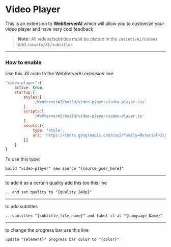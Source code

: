 # Video Player

This is an extension to **WebServerAI** which will allow you to customize your video player and have very cool feedback

> **Note:** All videos/subtitles must be placed in the `/assets/AI/videos` and `/assets/AI/subtitles`

***

### How to enable

Use this JS code to the WebServerAI _extension_ line
```js
"video-player":{
    active: true,
    startup:{
        styles:[
            '/WebServerAI/build/video-player/video-player.css'
        ],
        scripts:[
            '/WebServerAI/build/video-player/video-player.js'
        ],
        assets:[{
            type: 'style',
            url: 'https://fonts.googleapis.com/css2?family=Material+Icons',
        }]
    }
}
```

To use this type:

``` 
build "video-player" new source "{source_goes_here}" 
```

***

to add it as a certain quality add this too this line

```
...and set quality to "{quality_240p}"
```

***

to add subtitles
```
...subtitles "{subtitle_file_name}" and label it as "{Language_Name}"
```

***

to change the progress bar use this line

```
update "{element}" progress bar color to "{color}"
```
